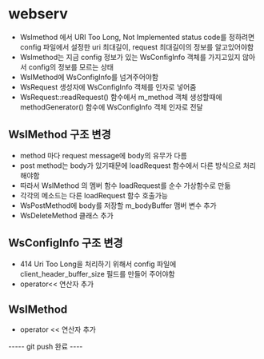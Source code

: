 # webserv
- WsImethod 에서 URI Too Long, Not Implemented status code를 정하려면 config 파일에서 설정한 uri 최대길이, request 최대길이의 정보를 알고있어야함
- WsImethod는 지금 config 정보가 있는 WsConfigInfo 객체를 가지고있지 않아서 config의 정보를 모르는 상태
- WsIMethod에 WsConfigInfo를 넘겨주어야함
- WsRequest 생성자에 WsConfigInfo 객체를 인자로 넣어줌
- WsRequest::readRequest() 함수에서 m_method 객체 생성할때에 methodGenerator() 함수에 WsConfigInfo 객체 인자로 전달

## WsIMethod 구조 변경
- method 마다 request message에 body의 유무가 다름
- post method는 body가 있기때문에 loadRequest 함수에서 다른 방식으로 처리 해야함
- 따라서 WsIMethod 의 멤버 함수 loadRequest를 순수 가상함수로 만듦
- 각각의 메소드는 다른 loadRequest 함수 호출가능
- WsPostMethod에 body를 저장할 m_bodyBuffer 맴버 변수 추가
- WsDeleteMethod 클래스 추가

## WsConfigInfo 구조 변경
- 414 Uri Too Long을 처리하기 위해서 config 파일에 client_header_buffer_size 필드를 만들어 주어야함
- operator<< 연산자 추가

## WsIMethod
- operator << 연산자 추가

----- git push 완료 ----